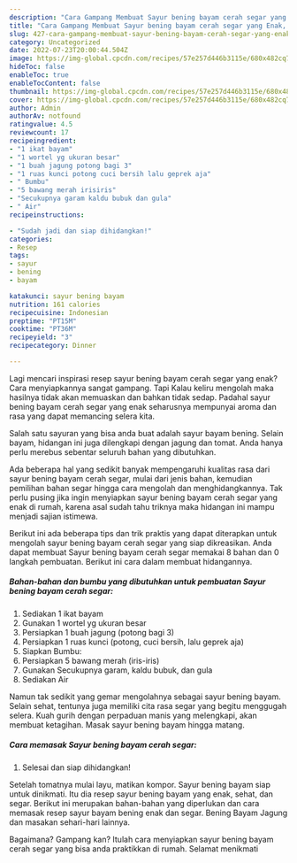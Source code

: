 ```yaml
---
description: "Cara Gampang Membuat Sayur bening bayam cerah segar yang Enak, Buat Buka Puasa Sempurna"
title: "Cara Gampang Membuat Sayur bening bayam cerah segar yang Enak, Buat Buka Puasa Sempurna"
slug: 427-cara-gampang-membuat-sayur-bening-bayam-cerah-segar-yang-enak-buat-buka-puasa-sempurna
category: Uncategorized
date: 2022-07-23T20:00:44.504Z
image: https://img-global.cpcdn.com/recipes/57e257d446b3115e/680x482cq70/sayur-bening-bayam-cerah-segar-foto-resep-utama.jpg
hideToc: false
enableToc: true
enableTocContent: false
thumbnail: https://img-global.cpcdn.com/recipes/57e257d446b3115e/680x482cq70/sayur-bening-bayam-cerah-segar-foto-resep-utama.jpg
cover: https://img-global.cpcdn.com/recipes/57e257d446b3115e/680x482cq70/sayur-bening-bayam-cerah-segar-foto-resep-utama.jpg
author: Admin
authorAv: notfound
ratingvalue: 4.5
reviewcount: 17
recipeingredient:
- "1 ikat bayam"
- "1 wortel yg ukuran besar"
- "1 buah jagung potong bagi 3"
- "1 ruas kunci potong cuci bersih lalu geprek aja"
- " Bumbu"
- "5 bawang merah irisiris"
- "Secukupnya garam kaldu bubuk dan gula"
- " Air"
recipeinstructions:

- "Sudah jadi dan siap dihidangkan!"
categories:
- Resep
tags:
- sayur
- bening
- bayam

katakunci: sayur bening bayam 
nutrition: 161 calories
recipecuisine: Indonesian
preptime: "PT15M"
cooktime: "PT36M"
recipeyield: "3"
recipecategory: Dinner

---
```



Lagi mencari inspirasi resep sayur bening bayam cerah segar yang enak? Cara menyiapkannya sangat gampang. Tapi Kalau keliru mengolah maka hasilnya tidak akan memuaskan dan bahkan tidak sedap. Padahal sayur bening bayam cerah segar yang enak seharusnya mempunyai aroma dan rasa yang dapat memancing selera kita.


Salah satu sayuran yang bisa anda buat adalah sayur bayam bening. Selain bayam, hidangan ini juga dilengkapi dengan jagung dan tomat. Anda hanya perlu merebus sebentar seluruh bahan yang dibutuhkan.

Ada beberapa hal yang sedikit banyak mempengaruhi kualitas rasa dari sayur bening bayam cerah segar, mulai dari jenis bahan, kemudian pemilihan bahan segar hingga cara mengolah dan menghidangkannya. Tak perlu pusing jika ingin menyiapkan sayur bening bayam cerah segar yang enak di rumah, karena asal sudah tahu triknya maka hidangan ini mampu menjadi sajian istimewa.


Berikut ini ada beberapa tips dan trik praktis yang dapat diterapkan untuk mengolah sayur bening bayam cerah segar yang siap dikreasikan. Anda dapat membuat Sayur bening bayam cerah segar memakai 8 bahan dan 0 langkah pembuatan. Berikut ini cara dalam membuat hidangannya.

<!--inarticleads1-->

##### Bahan-bahan dan bumbu yang dibutuhkan untuk pembuatan Sayur bening bayam cerah segar:

1. Sediakan 1 ikat bayam
1. Gunakan 1 wortel yg ukuran besar
1. Persiapkan 1 buah jagung (potong bagi 3)
1. Persiapkan 1 ruas kunci (potong, cuci bersih, lalu geprek aja)
1. Siapkan  Bumbu:
1. Persiapkan 5 bawang merah (iris-iris)
1. Gunakan Secukupnya garam, kaldu bubuk, dan gula
1. Sediakan  Air


Namun tak sedikit yang gemar mengolahnya sebagai sayur bening bayam. Selain sehat, tentunya juga memiliki cita rasa segar yang begitu menggugah selera. Kuah gurih dengan perpaduan manis yang melengkapi, akan membuat ketagihan. Masak sayur bening bayam hingga matang. 

<!--inarticleads2-->

##### Cara memasak Sayur bening bayam cerah segar:


1. Selesai dan siap dihidangkan!

Setelah tomatnya mulai layu, matikan kompor. Sayur bening bayam siap untuk dinikmati. Itu dia resep sayur bening bayam yang enak, sehat, dan segar. Berikut ini merupakan bahan-bahan yang diperlukan dan cara memasak resep sayur bayam bening enak dan segar. Bening Bayam Jagung dan masakan sehari-hari lainnya. 

Bagaimana? Gampang kan? Itulah cara menyiapkan sayur bening bayam cerah segar yang bisa anda praktikkan di rumah. Selamat menikmati

